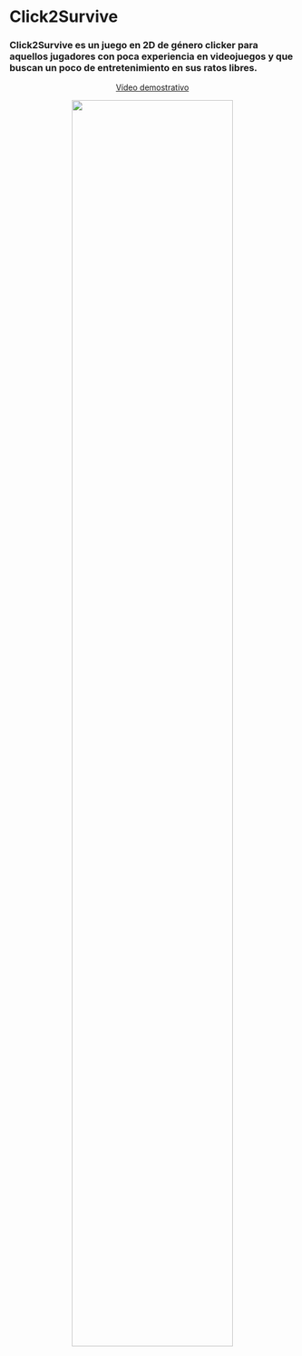 # Click2Survive
 <h3>Click2Survive es un juego en 2D de género clicker para aquellos jugadores con poca experiencia en videojuegos y que buscan un poco de entretenimiento en sus ratos libres. </h3>
 
<div align="center">
 <a href="https://drive.google.com/file/d/1WQFFys35ouwqLwKJL_n9FfFjlHC_l8Wh/view?usp=drive_link">
  <p>Vídeo demostrativo</p>
  <img src="https://github.com/AlbertoTrujilloCarballo/Click2Survive/assets/152914628/91a42972-1ed7-4c17-9905-5edb946884c1" width="75%" height="75%"/>
 </a>
</div>
